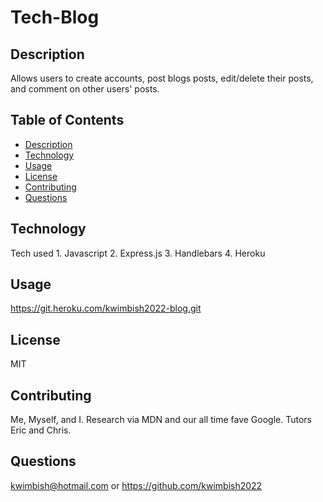 # Tech-Blog

## Description

Allows users to create accounts, post blogs posts, edit/delete their posts, and comment on other users' posts.

## Table of Contents

- [Description](#description)
- [Technology](#Technology)
- [Usage](#usage)
- [License](#license)
- [Contributing](#contributing)
- [Questions](#questions)

## Technology

Tech used 1. Javascript 2. Express.js 3. Handlebars 4. Heroku

## Usage

https://git.heroku.com/kwimbish2022-blog.git

## License

MIT

## Contributing

Me, Myself, and I. Research via MDN and our all time fave Google. Tutors Eric and Chris.

## Questions

kwimbish@hotmail.com or https://github.com/kwimbish2022
